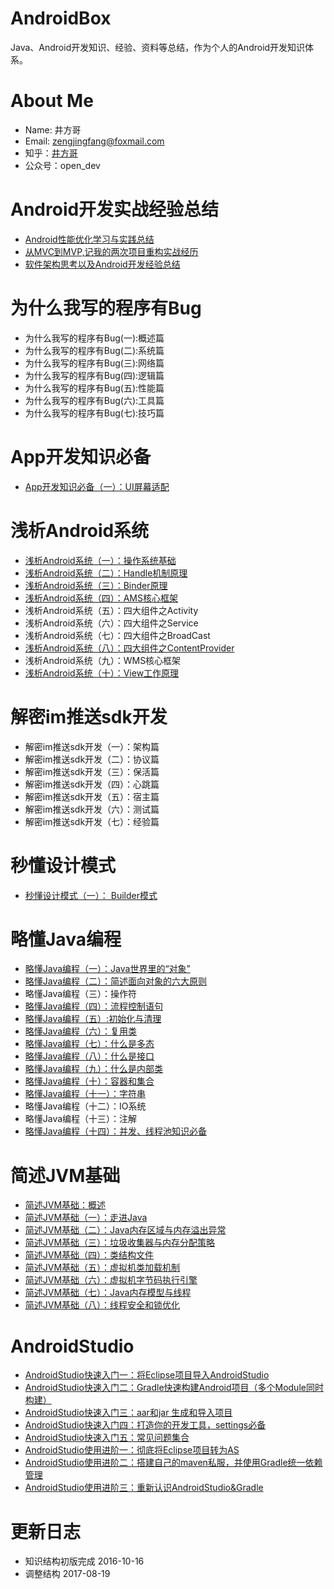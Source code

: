 # AndroidBox
Java、Android开发知识、经验、资料等总结，作为个人的Android开发知识体系。   

# About Me
+ Name: 井方哥
+ Email: zengjingfang@foxmail.com
+ 知乎：[井方哥](https://www.zhihu.com/people/zeng-jing-fang)
+ 公众号：open_dev

# Android开发实战经验总结
+ [Android性能优化学习与实践总结](https://github.com/zengjingfang/AndroidBox/blob/master/Android/Performance/%E6%80%A7%E8%83%BD%E4%BC%98%E5%8C%96%E5%AD%A6%E4%B9%A0%E4%B8%8E%E5%AE%9E%E8%B7%B5%E5%B0%8F%E7%BB%93.md)
+ [从MVC到MVP,记我的两次项目重构实战经历](https://github.com/zengjingfang/AndroidBox/blob/master/DevMode/%E4%BB%8EMVC%E5%88%B0MVP%2C%E8%AE%B0%E4%B8%80%E6%AC%A1%E4%BB%A3%E7%A0%81%E9%87%8D%E6%9E%84.md)	
+ [软件架构思考以及Android开发经验总结](https://github.com/zengjingfang/AndroidBox/blob/master/Design/%E8%BD%AF%E4%BB%B6%E6%9E%B6%E6%9E%84%E6%80%9D%E8%80%83%E4%BB%A5%E5%8F%8AAndroid%E5%BC%80%E5%8F%91%E7%BB%8F%E9%AA%8C%E6%80%BB%E7%BB%93.md)

# 为什么我写的程序有Bug
+ 为什么我写的程序有Bug(一):概述篇
+ 为什么我写的程序有Bug(二):系统篇
+ 为什么我写的程序有Bug(三):网络篇
+ 为什么我写的程序有Bug(四):逻辑篇
+ 为什么我写的程序有Bug(五):性能篇
+ 为什么我写的程序有Bug(六):工具篇
+ 为什么我写的程序有Bug(七):技巧篇
# App开发知识必备
+ [App开发知识必备（一）：UI屏幕适配](https://github.com/zengjingfang/AndroidBox/blob/master/Android/UI/UI%E5%B1%8F%E5%B9%95%E9%80%82%E9%85%8D%E5%BF%85%E5%A4%87%E7%9A%84%E7%9F%A5%E8%AF%86%E7%82%B9.md)

# 浅析Android系统
+ [浅析Android系统（一）：操作系统基础](https://github.com/zengjingfang/AndroidBox/blob/master/Android/%E6%B5%85%E6%9E%90Android%E7%B3%BB%E7%BB%9F%EF%BC%88%E4%B8%80%EF%BC%89%EF%BC%9A%E6%93%8D%E4%BD%9C%E7%B3%BB%E7%BB%9F%E5%9F%BA%E7%A1%80.md)
+ [浅析Android系统（二）：Handle机制原理](https://github.com/zengjingfang/AndroidBox/blob/master/Android/%E6%B5%85%E6%9E%90Android%E7%B3%BB%E7%BB%9F%EF%BC%88%E4%BA%8C%EF%BC%89%EF%BC%9AHandle%E6%9C%BA%E5%88%B6%E5%8E%9F%E7%90%86.md)
+ [浅析Android系统（三）：Binder原理](https://github.com/zengjingfang/AndroidBox/blob/master/Android/%E6%B5%85%E6%9E%90Android%E7%B3%BB%E7%BB%9F%EF%BC%88%E4%B8%89%EF%BC%89%EF%BC%9ABinder%E5%8E%9F%E7%90%86.md)
+ [浅析Android系统（四）：AMS核心框架](https://github.com/zengjingfang/AndroidBox/blob/master/Android/%E6%B5%85%E6%9E%90Android%E7%B3%BB%E7%BB%9F%EF%BC%88%E5%9B%9B%EF%BC%89%EF%BC%9AAMS%E6%A0%B8%E5%BF%83%E6%A1%86%E6%9E%B6.md)
+ 浅析Android系统（五）：四大组件之Activity
+ 浅析Android系统（六）：四大组件之Service
+ 浅析Android系统（七）：四大组件之BroadCast
+ [浅析Android系统（八）：四大组件之ContentProvider](https://github.com/zengjingfang/AndroidBox/blob/master/Android/%E6%B5%85%E6%9E%90Android%E7%B3%BB%E7%BB%9F%EF%BC%88%E5%85%AB%EF%BC%89%EF%BC%9A%E5%9B%9B%E5%A4%A7%E7%BB%84%E4%BB%B6%E4%B9%8BContentProvider.md)
+ 浅析Android系统（九）：WMS核心框架
+ [浅析Android系统（十）：View工作原理](https://github.com/zengjingfang/AndroidBox/blob/master/Android/%E6%B5%85%E6%9E%90Android%E7%B3%BB%E7%BB%9F%EF%BC%88%E5%8D%81%EF%BC%89%EF%BC%9AView%E5%B7%A5%E4%BD%9C%E5%8E%9F%E7%90%86.md)

# 解密im推送sdk开发

+ 解密im推送sdk开发（一）：架构篇
+ 解密im推送sdk开发（二）：协议篇
+ 解密im推送sdk开发（三）：保活篇
+ 解密im推送sdk开发（四）：心跳篇
+ 解密im推送sdk开发（五）：宿主篇
+ 解密im推送sdk开发（六）：测试篇
+ 解密im推送sdk开发（七）：经验篇

# 秒懂设计模式
+ [秒懂设计模式（一）： Builder模式](https://github.com/zengjingfang/AndroidBox/blob/master/Design/%E7%A7%92%E6%87%82%E8%AE%BE%E8%AE%A1%E6%A8%A1%E5%BC%8F%EF%BC%88%E4%B8%80%EF%BC%89%EF%BC%9A%20Builder%E6%A8%A1%E5%BC%8F.md)

# 略懂Java编程
+ [略懂Java编程（一）：Java世界里的“对象”](https://github.com/zengjingfang/AndroidBox/blob/master/Java/%E7%95%A5%E6%87%82Java%E7%BC%96%E7%A8%8B%EF%BC%88%E4%B8%80%EF%BC%89%EF%BC%9AJava%E4%B8%96%E7%95%8C%E9%87%8C%E7%9A%84%E5%AF%B9%E8%B1%A1.md)
+ [略懂Java编程（二）：简述面向对象的六大原则](https://github.com/zengjingfang/AndroidBox/blob/master/Java/%E7%95%A5%E6%87%82Java%E7%BC%96%E7%A8%8B%EF%BC%88%E4%BA%8C%EF%BC%89%EF%BC%9A%E7%AE%80%E8%BF%B0%E9%9D%A2%E5%90%91%E5%AF%B9%E8%B1%A1%E7%9A%84%E5%85%AD%E5%A4%A7%E5%8E%9F%E5%88%99.md)
+ 略懂Java编程（三）：操作符
+ [略懂Java编程（四）：流程控制语句](https://github.com/zengjingfang/AndroidBox/blob/master/Java/%E7%95%A5%E6%87%82Java%E7%BC%96%E7%A8%8B%EF%BC%88%E5%9B%9B%EF%BC%89%EF%BC%9A%E6%B5%81%E7%A8%8B%E6%8E%A7%E5%88%B6%E8%AF%AD%E5%8F%A5.md)
+ [略懂Java编程（五）:初始化与清理](https://github.com/zengjingfang/AndroidBox/blob/master/Java/%E7%95%A5%E6%87%82Java%E7%BC%96%E7%A8%8B%EF%BC%88%E4%BA%94%EF%BC%89%EF%BC%9A%EF%BC%9A%E5%88%9D%E5%A7%8B%E5%8C%96%E4%B8%8E%E6%B8%85%E7%90%86.md)
+ [略懂Java编程（六）：复用类](https://github.com/zengjingfang/AndroidBox/blob/master/Java/%E7%95%A5%E6%87%82Java%E7%BC%96%E7%A8%8B%EF%BC%88%E5%85%AD%EF%BC%89%EF%BC%9A%E5%A4%8D%E7%94%A8%E7%B1%BB.md)
+ [略懂Java编程（七）：什么是多态](https://github.com/zengjingfang/AndroidBox/blob/master/Java/%E7%95%A5%E6%87%82Java%E7%BC%96%E7%A8%8B%EF%BC%88%E4%B8%83%EF%BC%89%EF%BC%9A%E4%BB%80%E4%B9%88%E6%98%AF%E5%A4%9A%E6%80%81.md)
+ [略懂Java编程（八）：什么是接口](https://github.com/zengjingfang/AndroidBox/blob/master/Java/%E7%95%A5%E6%87%82Java%E7%BC%96%E7%A8%8B%EF%BC%88%E5%85%AB%EF%BC%89%EF%BC%9A%E4%BB%80%E4%B9%88%E6%98%AF%E6%8E%A5%E5%8F%A3.md)
+ [略懂Java编程（九）：什么是内部类](https://github.com/zengjingfang/AndroidBox/blob/master/Java/%E7%95%A5%E6%87%82Java%E7%BC%96%E7%A8%8B%EF%BC%88%E4%B9%9D%EF%BC%89%EF%BC%9A%E4%BB%80%E4%B9%88%E6%98%AF%E5%86%85%E9%83%A8%E7%B1%BB.md)
+ [略懂Java编程（十）：容器和集合](https://github.com/zengjingfang/AndroidBox/blob/master/Java/%E7%95%A5%E6%87%82Java%E7%BC%96%E7%A8%8B%EF%BC%88%E5%8D%81%EF%BC%89%EF%BC%9A%E5%AE%B9%E5%99%A8%E5%92%8C%E9%9B%86%E5%90%88.md)
+ [略懂Java编程（十一）：字符串](https://github.com/zengjingfang/AndroidBox/blob/master/Java/%E7%95%A5%E6%87%82Java%E7%BC%96%E7%A8%8B%EF%BC%88%E5%8D%81%E4%B8%80%EF%BC%89%EF%BC%9A%E5%AD%97%E7%AC%A6%E4%B8%B2.md)
+ 略懂Java编程（十二）：IO系统
+ 略懂Java编程（十三）：注解
+ [略懂Java编程（十四）：并发、线程池知识必备](https://github.com/zengjingfang/AndroidBox/blob/master/Java/%E7%95%A5%E6%87%82Java%E7%BC%96%E7%A8%8B%EF%BC%88%E5%8D%81%E5%9B%9B%EF%BC%89%EF%BC%9A%E5%B9%B6%E5%8F%91%E3%80%81%E7%BA%BF%E7%A8%8B%E6%B1%A0%E7%9F%A5%E8%AF%86%E5%BF%85%E5%A4%87.md)

# 简述JVM基础

+ [简述JVM基础：概述](https://github.com/zengjingfang/AndroidBox/blob/master/Java/%E7%AE%80%E8%BF%B0JVM%E5%9F%BA%E7%A1%80%EF%BC%9A%E7%9B%AE%E5%BD%95.md)
+ [简述JVM基础（一）：走进Java](https://github.com/zengjingfang/AndroidBox/blob/master/Java/%E7%AE%80%E8%BF%B0JVM%E5%9F%BA%E7%A1%80%EF%BC%88%E4%B8%80%EF%BC%89%EF%BC%9A%E8%B5%B0%E8%BF%9BJava.md)
+ [简述JVM基础（二）：Java内存区域与内存溢出异常](https://github.com/zengjingfang/AndroidBox/blob/master/Java/%E7%AE%80%E8%BF%B0JVM%E5%9F%BA%E7%A1%80%EF%BC%88%E4%BA%8C%EF%BC%89%EF%BC%9AJava%E5%86%85%E5%AD%98%E5%8C%BA%E5%9F%9F%E4%B8%8E%E5%86%85%E5%AD%98%E6%BA%A2%E5%87%BA%E5%BC%82%E5%B8%B8.md)
+ [简述JVM基础（三）：垃圾收集器与内存分配策略](https://github.com/zengjingfang/AndroidBox/blob/master/Java/%E7%AE%80%E8%BF%B0JVM%E5%9F%BA%E7%A1%80%EF%BC%88%E4%B8%89%EF%BC%89%EF%BC%9A%E5%9E%83%E5%9C%BE%E6%94%B6%E9%9B%86%E5%99%A8%E4%B8%8E%E5%86%85%E5%AD%98%E5%88%86%E9%85%8D%E7%AD%96%E7%95%A5.md)
+ [简述JVM基础（四）：类结构文件](https://github.com/zengjingfang/AndroidBox/blob/master/Java/%E7%AE%80%E8%BF%B0JVM%E5%9F%BA%E7%A1%80%EF%BC%88%E5%9B%9B%EF%BC%89%EF%BC%9A%E7%B1%BB%E7%BB%93%E6%9E%84%E6%96%87%E4%BB%B6.md)
+ [简述JVM基础（五）：虚拟机类加载机制](https://github.com/zengjingfang/AndroidBox/blob/master/Java/%E7%AE%80%E8%BF%B0JVM%E5%9F%BA%E7%A1%80%EF%BC%88%E4%BA%94%EF%BC%89%EF%BC%9A%E8%99%9A%E6%8B%9F%E6%9C%BA%E7%B1%BB%E5%8A%A0%E8%BD%BD%E6%9C%BA%E5%88%B6.md)
+ [简述JVM基础（六）：虚拟机字节码执行引擎](https://github.com/zengjingfang/AndroidBox/blob/master/Java/%E7%AE%80%E8%BF%B0JVM%E5%9F%BA%E7%A1%80%EF%BC%88%E5%85%AD%EF%BC%89%EF%BC%9A%E8%99%9A%E6%8B%9F%E6%9C%BA%E5%AD%97%E8%8A%82%E7%A0%81%E6%89%A7%E8%A1%8C%E5%BC%95%E6%93%8E.md)
+ [简述JVM基础（七）：Java内存模型与线程](https://github.com/zengjingfang/AndroidBox/blob/master/Java/%E7%AE%80%E8%BF%B0JVM%E5%9F%BA%E7%A1%80%EF%BC%88%E4%B8%83%EF%BC%89%EF%BC%9AJava%E5%86%85%E5%AD%98%E6%A8%A1%E5%9E%8B%E4%B8%8E%E7%BA%BF%E7%A8%8B.md)
+ [简述JVM基础（八）：线程安全和锁优化](https://github.com/zengjingfang/AndroidBox/blob/master/Java/%E7%AE%80%E8%BF%B0JVM%E5%9F%BA%E7%A1%80%EF%BC%88%E5%85%AB%EF%BC%89%EF%BC%9A%E7%BA%BF%E7%A8%8B%E5%AE%89%E5%85%A8%E5%92%8C%E9%94%81%E4%BC%98%E5%8C%96.md)


# AndroidStudio

+ [AndroidStudio快速入门一：将Eclipse项目导入AndroidStudio](https://github.com/zengjingfang/AndroidBox/blob/master/Tools/AndroidStudio/AndroidStudio%E5%BF%AB%E9%80%9F%E5%85%A5%E9%97%A8%E4%B8%80%EF%BC%9A%E5%B0%86Eclipse%E9%A1%B9%E7%9B%AE%E5%AF%BC%E5%85%A5AndroidStudio.md)
+ [AndroidStudio快速入门二：Gradle快速构建Android项目（多个Module同时构建）](https://github.com/zengjingfang/AndroidBox/blob/master/Tools/AndroidStudio/AndroidStudio%E5%BF%AB%E9%80%9F%E5%85%A5%E9%97%A8%E4%BA%8C%EF%BC%9AGradle%E5%BF%AB%E9%80%9F%E6%9E%84%E5%BB%BAAndroid%E9%A1%B9%E7%9B%AE%EF%BC%88%E5%A4%9A%E4%B8%AAModule%E5%90%8C%E6%97%B6%E6%9E%84%E5%BB%BA%EF%BC%89.md)
+ [AndroidStudio快速入门三：aar和jar 生成和导入项目](https://github.com/zengjingfang/AndroidBox/blob/master/Tools/AndroidStudio/AndroidStudio%E5%BF%AB%E9%80%9F%E5%85%A5%E9%97%A8%E4%B8%89%EF%BC%9Aaar%E5%92%8Cjar%20%E7%94%9F%E6%88%90%E5%92%8C%E5%AF%BC%E5%85%A5%E9%A1%B9%E7%9B%AE.md)
+ [AndroidStudio快速入门四：打造你的开发工具，settings必备](https://github.com/zengjingfang/AndroidBox/blob/master/Tools/AndroidStudio/AndroidStudio%E5%BF%AB%E9%80%9F%E5%85%A5%E9%97%A8%E5%9B%9B%EF%BC%9A%E6%89%93%E9%80%A0%E4%BD%A0%E7%9A%84%E5%BC%80%E5%8F%91%E5%B7%A5%E5%85%B7%EF%BC%8Csettings%E5%BF%85%E5%A4%87.md)
+ [AndroidStudio快速入门五：常见问题集合](https://github.com/zengjingfang/AndroidBox/blob/master/Tools/AndroidStudio/AndroidStudio%E5%BF%AB%E9%80%9F%E5%85%A5%E9%97%A8%E4%BA%94%EF%BC%9A%E5%B8%B8%E8%A7%81%E9%97%AE%E9%A2%98%E9%9B%86%E5%90%88.md)
+ [AndroidStudio使用进阶一：彻底将Eclipse项目转为AS](https://github.com/zengjingfang/AndroidBox/blob/master/Tools/AndroidStudio/AndroidStudio%E4%BD%BF%E7%94%A8%E8%BF%9B%E9%98%B6%E4%B8%80%EF%BC%9A%E5%BD%BB%E5%BA%95%E5%B0%86Eclipse%E9%A1%B9%E7%9B%AE%E8%BD%AC%E4%B8%BAAS.md)
+ [AndroidStudio使用进阶二：搭建自己的maven私服，并使用Gradle统一依赖管理](https://github.com/zengjingfang/AndroidBox/blob/master/Tools/AndroidStudio/AndroidStudio%E4%BD%BF%E7%94%A8%E8%BF%9B%E9%98%B6%E4%BA%8C%EF%BC%9A%E6%90%AD%E5%BB%BA%E8%87%AA%E5%B7%B1%E7%9A%84maven%E7%A7%81%E6%9C%8D%EF%BC%8C%E5%B9%B6%E4%BD%BF%E7%94%A8Gradle%E7%BB%9F%E4%B8%80%E4%BE%9D%E8%B5%96%E7%AE%A1%E7%90%86.md)
+ [AndroidStudio使用进阶三：重新认识AndroidStudio&Gradle](https://github.com/zengjingfang/AndroidBox/blob/master/Tools/AndroidStudio/AndroidStudio%E4%BD%BF%E7%94%A8%E8%BF%9B%E9%98%B6%E4%B8%89-%20%E9%87%8D%E6%96%B0%E8%AE%A4%E8%AF%86AndroidStudio%26Gradle.md)


# 更新日志
+ 知识结构初版完成 2016-10-16
+ 调整结构 2017-08-19


